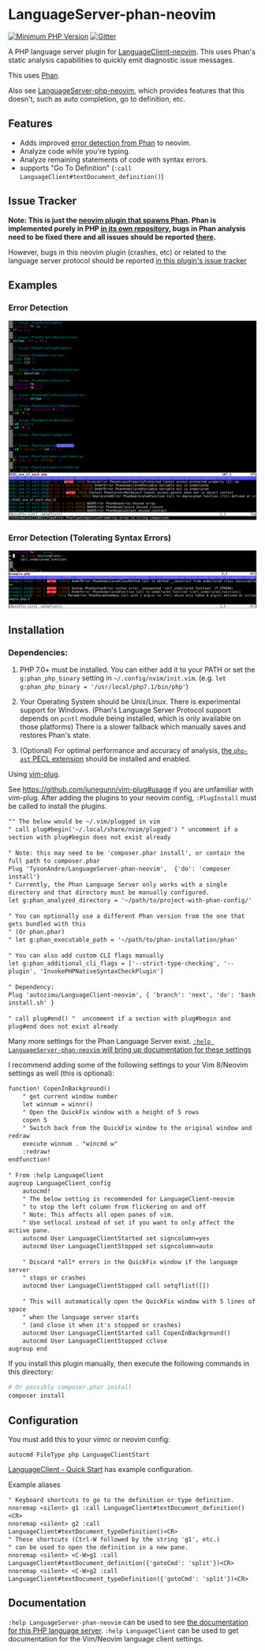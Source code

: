 # LanguageServer-phan-neovim

[![Minimum PHP Version](https://img.shields.io/badge/php-%3E=7.0-8892BF.svg)](https://php.net/) [![Gitter](https://badges.gitter.im/phan/phan.svg)](https://gitter.im/phan/phan?utm_source=badge&utm_medium=badge&utm_campaign=pr-badge)

A PHP language server plugin for [LanguageClient-neovim](https://github.com/autozimu/LanguageClient-neovim).
This uses Phan's static analysis capabilities to quickly emit diagnostic issue messages.

This uses [Phan](https://github.com/phan/phan).

Also see [LanguageServer-php-neovim](https://github.com/roxma/LanguageServer-php-neovim), which provides features that this doesn't, such as auto completion, go to definition, etc.

## Features

+ Adds improved [error detection from Phan](https://github.com/phan/phan#features) to neovim.
+ Analyze code while you're typing.
+ Analyze remaining statements of code with syntax errors.
+ supports "Go To Definition" (`:call LanguageClient#textDocument_definition()`)

## Issue Tracker

**Note: This is just the [neovim plugin that spawns Phan](https://github.com/TysonAndre/LanguageServer-phan-neovim). Phan is implemented purely in PHP [in its own repository](https://github.com/phan/phan),
bugs in Phan analysis need to be fixed there and all issues should be reported [there](https://github.com/phan/phan/issues).**

However, bugs in this neovim plugin (crashes, etc) or related to the language server protocol should be reported [in this plugin's issue tracker](https://github.com/TysonAndre/LanguageServer-phan-neovim/issues)

## Examples

### Error Detection

![Phan error detection demo](https://raw.githubusercontent.com/TysonAndre/LanguageServer-phan-neovim/master/images/error_detection.png)

### Error Detection (Tolerating Syntax Errors)

![Phan error tolerant parsing demo](https://raw.githubusercontent.com/TysonAndre/LanguageServer-phan-neovim/master/images/tolerant_parsing.png)

## Installation

### Dependencies:

1. PHP 7.0+ must be installed.
   You can either add it to your PATH or set the `g:phan_php_binary` setting in `~/.config/nvim/init.vim`. (e.g. `let g:phan_php_binary = '/usr/local/php7.1/bin/php'`)
2. Your Operating System should be Unix/Linux. There is experimental support for Windows.
   (Phan's Language Server Protocol support depends on `pcntl` module being installed, which is only available on those platforms)
   There is a slower fallback which manually saves and restores Phan's state.

3. (Optional) For optimal performance and accuracy of analysis,
   [the `php-ast` PECL extension](https://pecl.php.net/package/ast) should be installed and enabled.

Using [vim-plug](https://github.com/junegunn/vim-plug).

See https://github.com/junegunn/vim-plug#usage if you are unfamiliar with vim-plug. After adding the plugins to your neovim config, `:PlugInstall` must be called to install the plugins.

```vim
"" The below would be ~/.vim/plugged in vim
" call plug#begin('~/.local/share/nvim/plugged') " uncomment if a section with plug#begin does not exist already

" Note: this may need to be 'composer.phar install', or contain the full path to composer.phar
Plug 'TysonAndre/LanguageServer-phan-neovim',  {'do': 'composer install'}
" Currently, the Phan Language Server only works with a single directory and that directory must be manually configured.
let g:phan_analyzed_directory = '~/path/to/project-with-phan-config/'

" You can optionally use a different Phan version from the one that gets bundled with this
" (Or phan.phar)
" let g:phan_executable_path = '~/path/to/phan-installation/phan'

" You can also add custom CLI flags manually
let g:phan_additional_cli_flags = ['--strict-type-checking', '--plugin', 'InvokePHPNativeSyntaxCheckPlugin']

" Dependency:
Plug 'autozimu/LanguageClient-neovim', { 'branch': 'next', 'do': 'bash install.sh' }

" call plug#end() "  uncomment if a section with plug#begin and plug#end does not exist already
```

Many more settings for the Phan Language Server exist. [`:help LanguageServer-phan-neovim` will bring up documentation for these settings](doc/LanguageServer-phan-neovim.txt)


I recommend adding some of the following settings to your Vim 8/Neovim settings as well (this is optional):

```vim
function! CopenInBackground()
    " get current window number
    let winnum = winnr()
    " Open the QuickFix window with a height of 5 rows
    copen 5
    " Switch back from the QuickFix window to the original window and redraw
    execute winnum . "wincmd w"
    :redraw!
endfunction!

" From :help LanguageClient
augroup LanguageClient_config
    autocmd!
    " The below setting is recommended for LanguageClient-neovim
    " to stop the left column from flickering on and off
    " Note: This affects all open panes of vim.
    " Use setlocal instead of set if you want to only affect the active pane.
    autocmd User LanguageClientStarted set signcolumn=yes
    autocmd User LanguageClientStopped set signcolumn=auto

    " Discard *all* errors in the QuickFix window if the language server
    " stops or crashes
    autocmd User LanguageClientStopped call setqflist([])

    " This will automatically open the QuickFix window with 5 lines of space
    " when the language server starts
    " (and close it when it's stopped or crashes)
    autocmd User LanguageClientStarted call CopenInBackground()
    autocmd User LanguageClientStopped cclose
augroup end
```

If you install this plugin manually, then execute the following commands in this directory:

```sh
# Or possibly composer.phar install
composer install
```


## Configuration

You must add this to your vimrc or neovim config:

```vim
autocmd FileType php LanguageClientStart
```

[LanguageClient - Quick Start](https://github.com/autozimu/LanguageClient-neovim#quick-start) has example configuration.

Example aliases

```vim
" Keyboard shortcuts to go to the definition or type definition.
nnoremap <silent> g1 :call LanguageClient#textDocument_definition()<CR>
nnoremap <silent> g2 :call LanguageClient#textDocument_typeDefinition()<CR>
" These shortcuts (Ctrl-W followed by the string 'g1', etc.)
" can be used to open the definition in a new pane.
nnoremap <silent> <C-W>g1 :call LanguageClient#textDocument_definition({'gotoCmd': 'split'})<CR>
nnoremap <silent> <C-W>g2 :call LanguageClient#textDocument_typeDefinition({'gotoCmd': 'split'})<CR>
```


## Documentation

`:help LanguageServer-phan-neovim` can be used to see [the documentation for this PHP language server](doc/LanguageServer-phan-neovim.txt).
`:help LanguageClient` can be used to get documentation for the Vim/Neovim language client settings.

